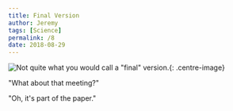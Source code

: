 ```yaml
---
title: Final Version
author: Jeremy
tags: [Science]
permalink: /8
date: 2018-08-29
---
```


![Not quite what you would call a "final" version.](https://res.cloudinary.com/dh3hm8pb7/image/upload/c_scale,q_auto:best,w_615/v1535058616/Handwaving/Published/FinalVersion.png){: .centre-image}

"What about that meeting?"

"Oh, it's part of the paper."